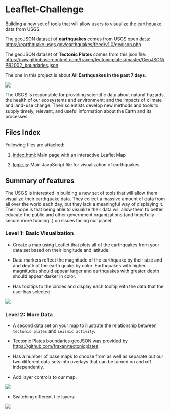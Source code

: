 # Leaflet-Challenge
Building a new set of tools that will allow users to visualize the earthquake data from USGS.

The geoJSON dataset of **earthquakes** comes from USGS open data: https://earthquake.usgs.gov/earthquakes/feed/v1.0/geojson.php

The geoJSON dataset of **Tectonic Plates** comes from this json file: https://raw.githubusercontent.com/fraxen/tectonicplates/master/GeoJSON/PB2002_boundaries.json

The one in this project is about **All Earthquakes in the past 7 days**.

<img src="https://github.com/kk-deng/Leaflet-Challenge/blob/main/Screenshots/USGS.png">

The USGS is responsible for providing scientific data about natural hazards, the health of our ecosystems and environment; and the impacts of climate and land-use change. Their scientists develop new methods and tools to supply timely, relevant, and useful information about the Earth and its processes.

## Files Index

Following files are attached:

1. <a href="https://github.com/kk-deng/Leaflet-Challenge/blob/main/Leaflet-Step-2/index.html">index.html</a>: Main page with an interactive Leaflet Map

2. <a href="https://github.com/kk-deng/Leaflet-Challenge/blob/main/Leaflet-Step-2/static/js/logic.js">logic.js</a>: Main JavaScript file for visualization of earthquakes

## Summary of features

The USGS is interested in building a new set of tools that will allow them visualize their earthquake data. They collect a massive amount of data from all over the world each day, but they lack a meaningful way of displaying it. Their hope is that being able to visualize their data will allow them to better educate the public and other government organizations (and hopefully secure more funding..) on issues facing our planet.

### Level 1: Basic Visualization

* Create a map using Leaflet that plots all of the earthquakes from your data set based on their longitude and latitude.

* Data markers reflect the magnitude of the earthquake by their size and and depth of the earth quake by color. Earthquakes with higher magnitudes should appear larger and earthquakes with greater depth should appear darker in color.

* Has tooltips to the circles and display each tooltip with the data that the user has selected. 

<img src="https://github.com/kk-deng/Leaflet-Challenge/blob/main/Screenshots/level-1.png">

### Level 2: More Data

* A second data set on your map to illustrate the relationship between `tectonic plates` and `seismic activity`.

* Tectonic Plates boundaries geoJSON was provided by https://github.com/fraxen/tectonicplates.

* Has a number of base maps to choose from as well as separate out our two different data sets into overlays that can be turned on and off independently.

* Add layer controls to our map.

<img src="https://github.com/kk-deng/Leaflet-Challenge/blob/main/Screenshots/dark.png">

* Switching different tile layers: 

<img src="https://github.com/kk-deng/Leaflet-Challenge/blob/main/Screenshots/sat.png">


